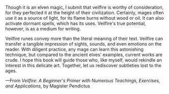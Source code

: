 Though it is an elven magic, I submit that veilfire is worthy of consideration, for they perfected it at the height of their civilization. Certainly, mages often use it as a source of light, for its flame burns without wood or oil. It can also activate dormant spells, which has its uses. Veilfire's true potential, however, is as a medium for writing.

Veilfire runes convey more than the literal meaning of their text. Veilfire can transfer a tangible impression of sights, sounds, and even emotions on the reader. With diligent practice, any mage can learn this astonishing technique, but compared to the ancient elves' examples, current works are crude. I hope this book will guide those who, like myself, would rekindle an interest in this delicate art. Together, let us rediscover subtleties lost to the ages.

—From <i> Veilfire: A Beginner's Primer with Numerous Teachings, Exercises, and Applications, </i> by Magister Pendictus
